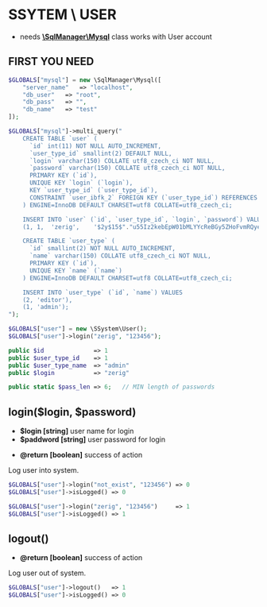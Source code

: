 # SSYTEM \ USER
- needs [**\SqlManager\Mysql**](https://github.com/Zerig/sql-manager) class
works with User account


## FIRST YOU NEED
```php
$GLOBALS["mysql"] = new \SqlManager\Mysql([
	"server_name"	=> "localhost",
	"db_user"	=> "root",
	"db_pass"	=> "",
	"db_name"	=> "test"
]);

$GLOBALS["mysql"]->multi_query("
	CREATE TABLE `user` (
	  `id` int(11) NOT NULL AUTO_INCREMENT,
	  `user_type_id` smallint(2) DEFAULT NULL,
	  `login` varchar(150) COLLATE utf8_czech_ci NOT NULL,
	  `password` varchar(150) COLLATE utf8_czech_ci NOT NULL,
	  PRIMARY KEY (`id`),
	  UNIQUE KEY `login` (`login`),
	  KEY `user_type_id` (`user_type_id`),
	  CONSTRAINT `user_ibfk_2` FOREIGN KEY (`user_type_id`) REFERENCES `user_type` (`id`) ON DELETE SET NULL ON UPDATE CASCADE
	) ENGINE=InnoDB DEFAULT CHARSET=utf8 COLLATE=utf8_czech_ci;

	INSERT INTO `user` (`id`, `user_type_id`, `login`, `password`) VALUES
	(1,	1,	'zerig',	'$2y$15$"."u55Iz2kebEpW01bMLYYcReBGy5ZHoFvmRQyeaerGp0f8GnMLrbJEq');

	CREATE TABLE `user_type` (
	  `id` smallint(2) NOT NULL AUTO_INCREMENT,
	  `name` varchar(150) COLLATE utf8_czech_ci NOT NULL,
	  PRIMARY KEY (`id`),
	  UNIQUE KEY `name` (`name`)
	) ENGINE=InnoDB DEFAULT CHARSET=utf8 COLLATE=utf8_czech_ci;

	INSERT INTO `user_type` (`id`, `name`) VALUES
	(2,	'editor'),
	(1,	'admin');
");
```

```php
$GLOBALS["user"] = new \SSystem\User();
$GLOBALS["user"]->login("zerig", "123456");

public $id              => 1
public $user_type_id    => 1
public $user_type_name  => "admin"
public $login           => "zerig"

public static $pass_len => 6;	// MIN length of passwords

```

## login($login, $password)
- **$login [string]** user name for login
- **$paddword [string]** user password for login
* **@return [boolean]** success of action

Log user into system.

```php
$GLOBALS["user"]->login("not_exist", "123456") => 0
$GLOBALS["user"]->isLogged() => 0

$GLOBALS["user"]->login("zerig", "123456")	   => 1
$GLOBALS["user"]->isLogged() => 1
```

## logout()
* **@return [boolean]** success of action

Log user out of system.

```php
$GLOBALS["user"]->logout()   => 1
$GLOBALS["user"]->isLogged() => 0
```

